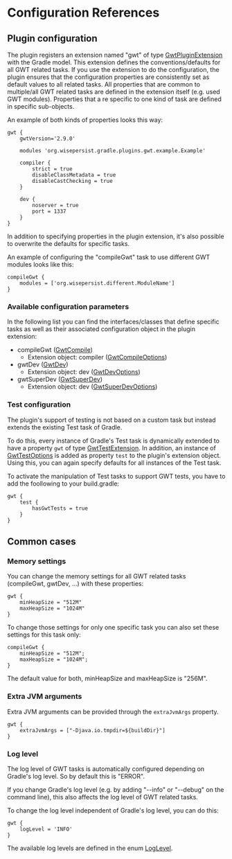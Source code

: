 ﻿# Configuration References

## Plugin configuration

The plugin registers an extension named "gwt" of type [GwtPluginExtension](../javadoc/org/wisepersist/gradle/plugins/gwt/GwtPluginExtension.html) with the Gradle model. This extension defines the conventions/defaults for all GWT related tasks. If you use the extension to do the configuration, the plugin ensures that the configuration properties are consistently set as default values to all related tasks. All properties that are common to multiple/all GWT related tasks are defined in the extension itself (e.g. used GWT modules). Properties that a re specific to one kind of task are defined in specific sub-objects.

An example of both kinds of properties looks this way:

```
gwt {
    gwtVersion='2.9.0'

    modules 'org.wisepersist.gradle.plugins.gwt.example.Example'
    
    compiler {
        strict = true
        disableClassMetadata = true
        disableCastChecking = true
    }
    
    dev {
        noserver = true
        port = 1337
    }
}
```

In addition to specifying properties in the plugin extension, it's also possible to overwrite the defaults for specific tasks.

An example of configuring the "compileGwt" task to use different GWT modules looks like this:

```
compileGwt {
    modules = ['org.wisepersist.different.ModuleName']
}
```

### Available configuration parameters

In the following list you can find the interfaces/classes that define specific tasks as well as their associated configuration object in the plugin extension:

* compileGwt ([GwtCompile](../javadoc/org/wisepersist/gradle/plugins/gwt/GwtCompile.html))
    * Extension object: compiler ([GwtCompileOptions](../javadoc/org/wisepersist/gradle/plugins/gwt/GwtCompileOptions.html))
* gwtDev ([GwtDev](../javadoc/org/wisepersist/gradle/plugins/gwt/GwtDev.html))
    * Extension object: dev ([GwtDevOptions](../javadoc/org.wisepersist/gradle/plugins/gwt/GwtDevOptions.html))
* gwtSuperDev ([GwtSuperDev](../javadoc/org/wisepersist/gradle/plugins/gwt/GwtSuperDev.html))
    * Extension object: dev ([GwtSuperDevOptions](../javadoc/org/wisepersist/gradle/plugins/gwt/GwtSuperDevOptions.html))

### Test configuration

The plugin's support of testing is not based on a custom task but instead extends the existing Test task of Gradle.

To do this, every instance of Gradle's Test task is dynamically extended to have a property `gwt` of type [GwtTestExtension](../javadoc/org/wisepersist/gradle/plugins/gwt/GwtTestExtension.html). In addition, an instance of [GwtTestOptions](../javadoc/de/richsource/gradle/plugins/gwt/GwtTestOptions.html) is added as property `test` to the plugin's extension object. Using this, you can again specify defaults for all instances of the Test task.

To activate the manipulation of Test tasks to support GWT tests, you have to add the foollowing to your build.gradle:

```
gwt {
    test {
        hasGwtTests = true
    }
}
```

## Common cases

### Memory settings

You can change the memory settings for all GWT related tasks (compileGwt, gwtDev, ...) with these properties:

```
gwt {
    minHeapSize = "512M"
    maxHeapSize = "1024M"
}
```

To change those settings for only one specific task you can also set these settings for this task only:

```
compileGwt {
    minHeapSize = "512M";
    maxHeapSize = "1024M";
}
```

The default value for both, minHeapSize and maxHeapSize is "256M".

### Extra JVM arguments

Extra JVM arguments can be provided through the `extraJvmArgs` property.

```
gwt {
    extraJvmArgs = ["-Djava.io.tmpdir=${buildDir}"]
}
```

### Log level

The log level of GWT tasks is automatically configured depending on Gradle's log level. So by default this is "ERROR".

If you change Gradle's log level (e.g. by adding "--info" or "--debug" on the command line), this also affects the log level of GWT related tasks.

To change the log level independent of Gradle's log level, you can do this:

```
gwt {
    logLevel = 'INFO'
}
```

The available log levels are defined in the enum [LogLevel](../javadoc/org/wisepersist/gradle/plugins/gwt/LogLevel.html).
